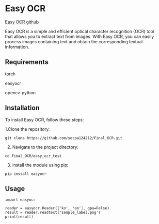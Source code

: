# Easy OCR                                                             

[Easy OCR github](https://github.com/JaidedAI/EasyOCR)

Easy OCR is a simple and efficient optical character recognition (OCR) tool that allows you to extract text from images. With Easy OCR, you can easily process images containing text and obtain the corresponding textual information.


## Requirements

torch

easyocr

opencv-python


## Installation

To install Easy OCR, follow these steps:

1.Clone the repository:

`git clone https://github.com/socpa124212/Final_OCR.git`

2. Navigate to the project directory:

`cd Final_OCR/easy_ocr_test`

3. Install the module using pip:

`pip install easyocr`


## Usage
```
import easyocr

reader = easyocr.Reader(['ko', 'en'], gpu=False)
result = reader.readtext('sample_label.png')
print(result)
```
